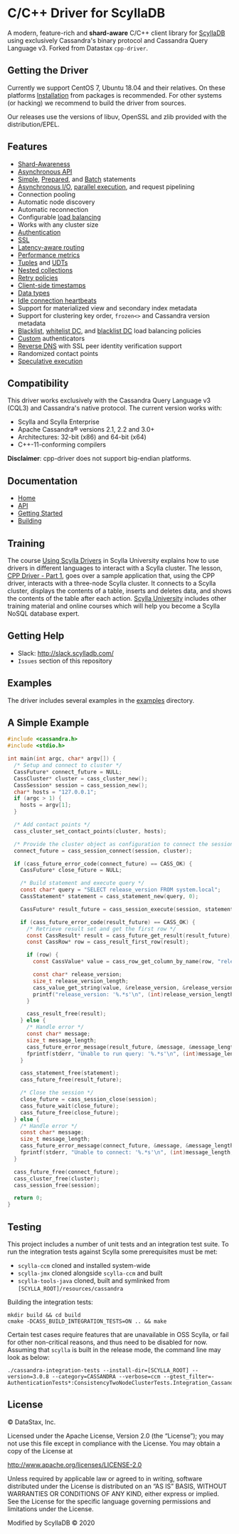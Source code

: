 # C/C++ Driver for ScyllaDB

A modern, feature-rich and **shard-aware** C/C++ client library for
[ScyllaDB] using exclusively Cassandra's binary protocol and
Cassandra Query Language v3. Forked from Datastax `cpp-driver`.

## Getting the Driver

Currently we support CentOS 7, Ubuntu 18.04 and their relatives. On these
platforms [Installation] from packages is recommended. For other systems
(or hacking) we recommend to build the driver from sources.

Our releases use the versions of libuv, OpenSSL and zlib provided with the
distribution/EPEL.

## Features
* [Shard-Awareness]
* [Asynchronous API]
* [Simple], [Prepared], and [Batch] statements
* [Asynchronous I/O], [parallel execution], and request pipelining
* Connection pooling
* Automatic node discovery
* Automatic reconnection
* Configurable [load balancing]
* Works with any cluster size
* [Authentication]
* [SSL]
* [Latency-aware routing]
* [Performance metrics]
* [Tuples] and [UDTs]
* [Nested collections]
* [Retry policies]
* [Client-side timestamps]
* [Data types]
* [Idle connection heartbeats]
* Support for materialized view and secondary index metadata
* Support for clustering key order, `frozen<>` and Cassandra version metadata
* [Blacklist], [whitelist DC], and [blacklist DC] load balancing policies
* [Custom] authenticators
* [Reverse DNS] with SSL peer identity verification support
* Randomized contact points
* [Speculative execution]

## Compatibility

This driver works exclusively with the Cassandra Query Language v3 (CQL3) and
Cassandra's native protocol. The current version works with:

* Scylla and Scylla Enterprise
* Apache Cassandra® versions 2.1, 2.2 and 3.0+
* Architectures: 32-bit (x86) and 64-bit (x64)
* C++-11-conforming compilers

__Disclaimer__: cpp-driver does not support big-endian platforms.

## Documentation

* [Home]
* [API]
* [Getting Started]
* [Building]

## Training
The course [Using Scylla Drivers] in Scylla University explains how to use drivers in different languages to interact with a Scylla cluster. The lesson, [CPP Driver - Part 1], goes over a sample application that, using the CPP driver, interacts with a three-node Scylla cluster. It connects to a Scylla cluster, displays the contents of a table, inserts and deletes data, and shows the contents of the table after each action. [Scylla University] includes other training material and online courses which will help you become a Scylla NoSQL database expert.

## Getting Help

* Slack: http://slack.scylladb.com/
* `Issues` section of this repository

## Examples

The driver includes several examples in the [examples] directory.

## A Simple Example
```c
#include <cassandra.h>
#include <stdio.h>

int main(int argc, char* argv[]) {
  /* Setup and connect to cluster */
  CassFuture* connect_future = NULL;
  CassCluster* cluster = cass_cluster_new();
  CassSession* session = cass_session_new();
  char* hosts = "127.0.0.1";
  if (argc > 1) {
    hosts = argv[1];
  }

  /* Add contact points */
  cass_cluster_set_contact_points(cluster, hosts);

  /* Provide the cluster object as configuration to connect the session */
  connect_future = cass_session_connect(session, cluster);

  if (cass_future_error_code(connect_future) == CASS_OK) {
    CassFuture* close_future = NULL;

    /* Build statement and execute query */
    const char* query = "SELECT release_version FROM system.local";
    CassStatement* statement = cass_statement_new(query, 0);

    CassFuture* result_future = cass_session_execute(session, statement);

    if (cass_future_error_code(result_future) == CASS_OK) {
      /* Retrieve result set and get the first row */
      const CassResult* result = cass_future_get_result(result_future);
      const CassRow* row = cass_result_first_row(result);

      if (row) {
        const CassValue* value = cass_row_get_column_by_name(row, "release_version");

        const char* release_version;
        size_t release_version_length;
        cass_value_get_string(value, &release_version, &release_version_length);
        printf("release_version: '%.*s'\n", (int)release_version_length, release_version);
      }

      cass_result_free(result);
    } else {
      /* Handle error */
      const char* message;
      size_t message_length;
      cass_future_error_message(result_future, &message, &message_length);
      fprintf(stderr, "Unable to run query: '%.*s'\n", (int)message_length, message);
    }

    cass_statement_free(statement);
    cass_future_free(result_future);

    /* Close the session */
    close_future = cass_session_close(session);
    cass_future_wait(close_future);
    cass_future_free(close_future);
  } else {
    /* Handle error */
    const char* message;
    size_t message_length;
    cass_future_error_message(connect_future, &message, &message_length);
    fprintf(stderr, "Unable to connect: '%.*s'\n", (int)message_length, message);
  }

  cass_future_free(connect_future);
  cass_cluster_free(cluster);
  cass_session_free(session);

  return 0;
}
```

## Testing

This project includes a number of unit tests and an integration test suite. To run the integration tests against Scylla some prerequisites must be met:

* `scylla-ccm` cloned and installed system-wide
* `scylla-jmx` cloned alongside `scylla-ccm` and built
* `scylla-tools-java` cloned, built and symlinked from `[SCYLLA_ROOT]/resources/cassandra`

Building the integration tests:
```
mkdir build && cd build
cmake -DCASS_BUILD_INTEGRATION_TESTS=ON .. && make
```
Certain test cases require features that are unavailable in OSS Scylla, or fail for other non-critical reasons, and thus need to be disabled for now. Assuming that `scylla` is built in the release mode, the command line may look as below:
```
./cassandra-integration-tests --install-dir=[SCYLLA_ROOT] --version=3.0.8 --category=CASSANDRA --verbose=ccm --gtest_filter=-AuthenticationTests*:ConsistencyTwoNodeClusterTests.Integration_Cassandra_SimpleEachQuorum:ControlConnectionTests.Integration_Cassandra_TopologyChange:ControlConnectionTwoNodeClusterTests.Integration_Cassandra_Reconnection:CustomPayloadTests*:DbaasTests*:DcAwarePolicyTest.Integration_Cassandra_UsedHostsRemoteDc:ExecutionProfileTest.Integration_Cassandra_RequestTimeout:ExecutionProfileTest.Integration_Cassandra_SpeculativeExecutionPolicy:MetricsTests.Integration_Cassandra_SpeculativeExecutionRequests:MetricsTests.Integration_Cassandra_StatsConnections:PreparedTests.Integration_Cassandra_PreparedIDUnchangedDuringReprepare:ServerSideFailureTests.Integration_Cassandra_Warning:ServerSideFailureTests.Integration_Cassandra_ErrorFunctionFailure:ServerSideFailureTests.Integration_Cassandra_ErrorFunctionAlreadyExists:SessionTest.Integration_Cassandra_ExternalHostListener:SchemaMetadataTest*:SchemaNullStringApiArgsTest*:SpeculativeExecutionTests*:SslTests*:SslClientAuthenticationTests*
```

## License

&copy; DataStax, Inc.

Licensed under the Apache License, Version 2.0 (the “License”); you may not use
this file except in compliance with the License. You may obtain a copy of the
License at

http://www.apache.org/licenses/LICENSE-2.0

Unless required by applicable law or agreed to in writing, software distributed
under the License is distributed on an “AS IS” BASIS, WITHOUT WARRANTIES OR
CONDITIONS OF ANY KIND, either express or implied. See the License for the
specific language governing permissions and limitations under the License.

Modified by ScyllaDB &copy; 2020

[ScyllaDB]: http://scylladb.com
[DataStax Enterprise]: http://www.datastax.com/products/datastax-enterprise
[Examples]: https://github.com/scylladb/cpp-driver/tree/master/examples
[GitHub]: https://github.com/scylladb/cpp-driver
[Home]: http://docs.datastax.com/en/developer/cpp-driver/latest
[API]: http://docs.datastax.com/en/developer/cpp-driver/latest/api
[Getting Started]: https://university.scylladb.com/courses/using-scylla-drivers/lessons/cpp-driver-part-1/
[Building]: http://docs.datastax.com/en/developer/cpp-driver/latest/topics/building
[Installation]: topics/
[Kerberos]: https://web.mit.edu/kerberos

[Shard-Awareness]:topics/scylla_specific/
[Asynchronous API]: http://datastax.github.io/cpp-driver/topics/#futures
[Simple]: http://datastax.github.io/cpp-driver/topics/#executing-queries
[Prepared]: http://datastax.github.io/cpp-driver/topics/basics/prepared_statements/
[Batch]: http://datastax.github.io/cpp-driver/topics/basics/batches/
[Asynchronous I/O]: http://datastax.github.io/cpp-driver/topics/#asynchronous-i-o
[parallel execution]: http://datastax.github.io/cpp-driver/topics/#thread-safety
[load balancing]: http://datastax.github.io/cpp-driver/topics/configuration/#load-balancing
[Authentication]: http://datastax.github.io/cpp-driver/topics/security/#authentication
[SSL]: http://datastax.github.io/cpp-driver/topics/security/ssl/
[Latency-aware routing]: http://datastax.github.io/cpp-driver/topics/configuration/#latency-aware-routing
[Performance metrics]: http://datastax.github.io/cpp-driver/topics/metrics/
[Tuples]: http://datastax.github.io/cpp-driver/topics/basics/tuples/
[UDTs]: http://datastax.github.io/cpp-driver/topics/basics/user_defined_types/
[Nested collections]: http://datastax.github.io/cpp-driver/topics/basics/binding_parameters/#nested-collections
[Data types]: http://datastax.github.io/cpp-driver/topics/basics/data_types/
[Retry policies]: http://datastax.github.io/cpp-driver/topics/configuration/retry_policies/
[Client-side timestamps]: http://datastax.github.io/cpp-driver/topics/basics/client_side_timestamps/
[Idle connection heartbeats]: http://datastax.github.io/cpp-driver/topics/configuration/#connection-heartbeats
[Blacklist]: http://datastax.github.io/cpp-driver/topics/configuration/#blacklist
[whitelist DC]: http://datastax.github.io/cpp-driver/topics/configuration/#datacenter
[blacklist DC]: http://datastax.github.io/cpp-driver/topics/configuration/#datacenter
[Custom]: http://datastax.github.io/cpp-driver/topics/security/#custom
[Reverse DNS]: http://datastax.github.io/cpp-driver/topics/security/ssl/#enabling-cassandra-identity-verification
[Speculative execution]: http://datastax.github.io/cpp-driver/topics/configuration/#speculative-execution
[Using Scylla Drivers]: https://university.scylladb.com/courses/using-scylla-drivers/
[CPP Driver - Part 1]: https://university.scylladb.com/courses/using-scylla-drivers/lessons/cpp-driver-part-1/
[Scylla University]: https://university.scylladb.com/
